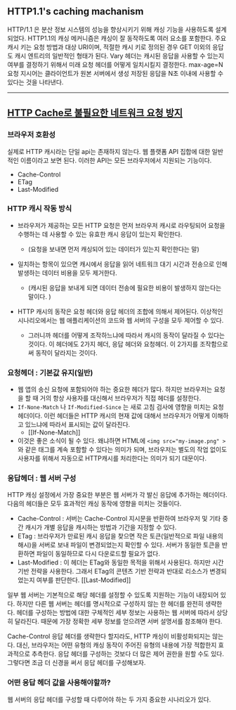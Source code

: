 ## HTTP1.1's caching machanism 

HTTP/1.1 은 분산 정보 시스템의 성능을 향상시키기 위해 캐싱 기능을 사용하도록 설계되었다. HTTP1.1의 캐싱 메커니즘은 캐싱이 잘 동작하도록 여러 요소를 포함한다. 주요 캐시 키는 요청 방법과 대상 URI이며, 적절한 캐시 키로 정의된 경우 GET 이외의 응답도 캐시 엔트리의 일반적인 형태가 된다. 
Vary 헤더는 캐시된 응답을 사용할 수 있는지 여부를 결정하기 위해서 미래 요청 헤더를 어떻게 일치시킬지 결정한다. max-age=N요청 지시어는 클라이언트가 원본 서버에서 생성 저장된 응답을 N초 이내에 사용할 수 있다는 것을 나타낸다. 


--- 

## [HTTP Cache로 불필요한 네트워크 요청 방지](https://web.dev/i18n/ko/http-cache/) 

### 브라우저 호환성 

실제로 HTTP 캐시라는 단일 api는 존재하지 않는다. 웹 플랫폼 API 집합에 대한 일반적인 이름이라고 보면 된다. 이러한 API는 모든 브라우저에서 지원되는 기능이다. 
- Cache-Control 
- ETag 
- Last-Modified 

### HTTP 캐시 작동 방식 

- 브라우저가 제공하는 모든 HTTP 요청은 먼저 브라우저 캐시로 라우팅되어 요청을 수행하는 데 사용할 수 있는 유효한 캐시 응답이 있는지 확인한다. 
	- (요청을 보내면 먼저 캐싱되어 있는 데이터가 있는지 확인한다는 말) 
- 일치하는 항목이 있으면 캐시에서 응답을 읽어 네트워크 대기 시간과 전송으로 인해 발생하는 데이터 비용을 모두 제거한다. 
	- (캐시된 응답을 보내게 되면 데이터 전송에 필요한 비용이 발생하지 않는다는 말이다. )

- HTTP 캐시의 동작은 요청 헤더와 응답 헤더의 조합에 의해서 제어된다. 이상적인 시나리오에서는 웹 애플리케이션의 코드와 웹 서버의 구성을 모두 제어할 수 있다. 
	- 그러니까 헤더를 어떻게 조작하느냐에 따라서 캐시의 동작이 달라질 수 있다는 것이다. 이 헤더에도 2가지 헤더, 응답 헤더와 요청헤더. 이 2가지를 조작함으로써 동작이 달라지는 것이다. 


### 요청헤더 : 기본값 유지(일반) 
- 웹 앱의 송신 요청에 포함되어야 하는 중요한 헤더가 많다. 하지만 브라우저는 요청을 할 때 거의 항상 사용자를 대신해서 브라우저가 직접 헤더를 설정한다. 
- `If-None-Match` 나 `If-Modified-Since` 는 새로 고침 검사에 영향을 미치는 요청 헤더이다. 이런 헤더들은 HTTP 캐시의 현재 값에 대해서 브라우저가 어떻게 이해하고 있느냐에 따라서 표시되는 값이 달라진다. 
	- [[If-None-Match]]
- 이것은 좋은 소식이 될 수 있다. 왜냐하면 HTML에 `<img src="my-image.png" >` 와 같은 태그를 계속 포함할 수 있다는 의미가 되며, 브라우저는 별도의 작업 없이도 사용자를 위해서 자동으로 HTTP캐시를 처리한다는 의미가 되기 대문이다. 


### 응답헤더 : 웹 서버 구성 

HTTP 캐싱 설정에서 가장 중요한 부분은 웹 서버가 각 발신 응답에 추가하는 헤더이다. 다음의 헤더들은 모두 효과적인 캐싱 동작에 영향을 미치는 것들이다. 

- Cache-Control : 서버는 Cache-Control 지시문을 반환하여 브라우저 및 기타 중간 캐시가 개별 응답을 캐시하는 방법과 기간을 지정할 수 있다. 
- ETag : 브라우저가 만료된 캐시 응답을 찾으면 작은 토큰(일반적으로 파일 내용의 해시)을 서버로 보내 파일이 변경되었는지 확인할 수 있다. 서버가 동일한 토큰을 반환하면 파일이 동일하므로 다시 다운로드할 필요가 없다. 
- Last-Modified : 이 헤더는 ETag와 동일한 목적을 위해서 사용된다. 하지만 시간 기반 전략을 사용한다. 그래서 ETag의 콘텐츠 기반 전략과 반대로 리소스가 변경되었는지 여부를 판단한다. [[Last-Modified]]

일부 웹 서버는 기본적으로 해당 헤더를 설정할 수 있도록 지원하는 기능이 내장되어 있다. 하지만 다른 웹 서버는 헤더를 명시적으로 구성하지 않는 한 헤더를 완전히 생략한다. 헤더를 구성하는 방법에 대한 구체적인 세부 정보는 사용하는 웹 서버에 따라서 상당히 달라진다. 때문에 가장 정확한 세부 정보를 얻으려면 서버 설명서를 참조해야 한다. 

Cache-Control 응답 헤더를 생략한다 할지라도, HTTP 캐싱이 비활성화되지는 않는다. 대신, 브라우저는 어떤 유형의 캐싱 동작이 주어진 유형의 내용에 가장 적합한지 효과적으로 추측한다. 응답 헤더를 구성하는 것보다 더 많은 제어 권한을 원할 수도 있다. 그렇다면 조금 더 신경을 써서 응답 헤더를 구성해보자. 


### 어떤 응답 헤더 값을 사용해야할까? 

웹 서버의 응답 헤더를 구성할 때 다루어야 하는 두 가지 중요한 시나리오가 있다. 